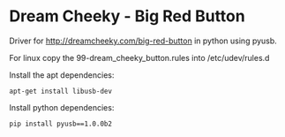 # Dream Cheeky - Big Red Button

Driver for http://dreamcheeky.com/big-red-button in python using
pyusb.

For linux copy the 99-dream_cheeky_button.rules into /etc/udev/rules.d

Install the apt dependencies:

    apt-get install libusb-dev

Install python dependencies:

    pip install pyusb==1.0.0b2
